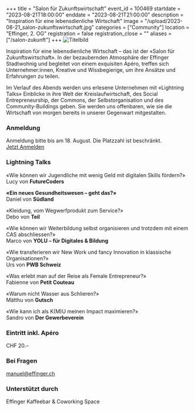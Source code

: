 +++
title = "Salon für Zukunftswirtschaft"
event_id = 100469
startdate = "2023-08-21T18:00:00"
enddate = "2023-08-21T21:00:00"
description = "Inspiration für eine lebensdienliche Wirtschaft"
image = "/upload/2023-08-21_salon-zukunftswirtschaft.jpg"
categories = ["Community"]
location = "Effinger, 2. OG"
registration = false
registration_close = ""
aliases = ["/salon-zukunft"]
+++
![Titelbild](/upload/2023-08-21_salon-zukunftswirtschaft.jpg)

Inspiration für eine lebensdienliche Wirtschaft – das ist der «Salon für Zukunftswirtschaft». In der bezaubernden Atmosphäre der Effinger Stadtwohnig und begleitet von einem exquisiten Apéro, treffen sich Unternehmer:innen, Kreative und Wissbegierige, um ihre Ansätze und Erfahrungen zu teilen.

Im Verlauf des Abends werden uns erlesene Unternehmen mit «Lightning Talks» Einblicke in ihre Welt der Kreislaufwirtschaft, des Social Entrepreneurship, der Commons, der Selbstorganisation und des Community-Buildings geben. Sie werden uns offenbaren, wie sie die Wirtschaft von morgen bereits in unserer Gegenwart mitgestalten.

### Anmeldung

Anmeldung bitte bis am 18. August. Die Platzzahl ist beschränkt. \
<a class="btn btn-medium btn-mod btn-border mt-10" href="https://forms.gle/u1PhnXaCAnEDC1rv6">Jetzt Anmelden</a>

### L﻿ightning Talks

«﻿Wie können wir Jugendliche mit wenig Geld mit digitalen Skills fördern?»\
L﻿ucy von **FutureCoders**

**«﻿Ein neues Gesundheitswesen –  geht das?»**\
D﻿aniel von **Südland**

«Kleidung, vom Wegwerfprodukt zum Service?»\
D﻿ebo von **Teil**

«﻿Wie können wir Weiterbildung selbst organisieren und trotzdem mit einem CAS abschliessen?»\
M﻿arco von **YOLU** **– für Digitales & Bildung**

«﻿Wie transferieren wir New Work und fancy Innovation in klassische Organisationen?»\
U﻿rs von **PWB Schweiz**

«﻿Was erlebt man auf der Reise als Female Entrepreneur?»\
F﻿abienne von **Petit Couteau**

«﻿Warum nicht Wasser aus Schlieren?»\
M﻿ätthu von **Gutsch**

«Wie kann ich als K(M)U meinen Impact maximieren?»\
S﻿andro von **Der Gewerbeverein**

### Eintritt inkl. Apéro

CHF 20.–

### Bei Fragen

manuel@effinger.ch

### Unterstützt durch

Effinger Kaffeebar & Coworking Space